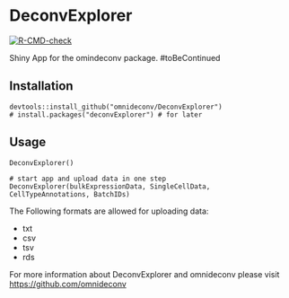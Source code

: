 # DeconvExplorer

[![R-CMD-check](https://github.com/omnideconv/DeconvExplorer/actions/workflows/R-CMD-check.yaml/badge.svg?branch=master)](https://github.com/omnideconv/DeconvExplorer/actions/workflows/R-CMD-check.yaml)

Shiny App for the omindeconv package. #toBeContinued


## Installation 
```
devtools::install_github("omnideconv/DeconvExplorer")
# install.packages("deconvExplorer") # for later
```

## Usage 

```
DeconvExplorer()

# start app and upload data in one step 
DeconvExplorer(bulkExpressionData, SingleCellData, CellTypeAnnotations, BatchIDs)
```

The Following formats are allowed for uploading data: 
- txt
- csv 
- tsv 
- rds

For more information about DeconvExplorer and omnideconv please visit https://github.com/omnideconv
